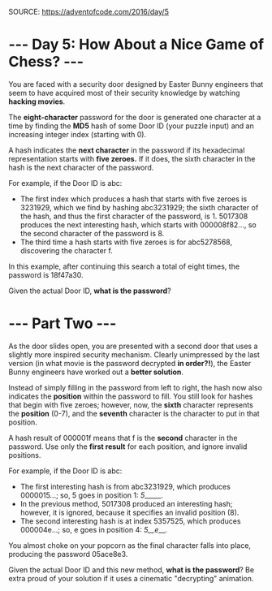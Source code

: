 ﻿SOURCE: https://adventofcode.com/2016/day/5

# --- Day 5: How About a Nice Game of Chess? ---
You are faced with a security door designed by Easter Bunny engineers that seem to have acquired most of their security knowledge by watching **hacking movies**.

The **eight-character** password for the door is generated one character at a time by finding the **MD5** hash of some Door ID (your puzzle input) and an increasing integer index (starting with 0).

A hash indicates the **next character** in the password if its hexadecimal representation starts with **five zeroes.** If it does, the sixth character in the hash is the next character of the password.

For example, if the Door ID is abc:

- The first index which produces a hash that starts with five zeroes is 3231929, which we find by hashing abc3231929; the sixth character of the hash, and thus the first character of the password, is 1.
5017308 produces the next interesting hash, which starts with 000008f82..., so the second character of the password is 8.
- The third time a hash starts with five zeroes is for abc5278568, discovering the character f.

In this example, after continuing this search a total of eight times, the password is 18f47a30.

Given the actual Door ID, **what is the password**?

# --- Part Two ---
As the door slides open, you are presented with a second door that uses a slightly more inspired security mechanism. Clearly unimpressed by the last version (in what movie is the password decrypted **in order?!**), the Easter Bunny engineers have worked out a **better solution**.

Instead of simply filling in the password from left to right, the hash now also indicates the **position** within the password to fill. You still look for hashes that begin with five zeroes; however, now, the **sixth** character represents the **position** (0-7), and the **seventh** character is the character to put in that position.

A hash result of 000001f means that f is the **second** character in the password. Use only the **first result** for each position, and ignore invalid positions.

For example, if the Door ID is abc:

- The first interesting hash is from abc3231929, which produces 0000015...; so, 5 goes in position 1: _5______.
- In the previous method, 5017308 produced an interesting hash; however, it is ignored, because it specifies an invalid position (8).
- The second interesting hash is at index 5357525, which produces 000004e...; so, e goes in position 4: _5__e___.

You almost choke on your popcorn as the final character falls into place, producing the password 05ace8e3.

Given the actual Door ID and this new method, **what is the password**? Be extra proud of your solution if it uses a cinematic "decrypting" animation.